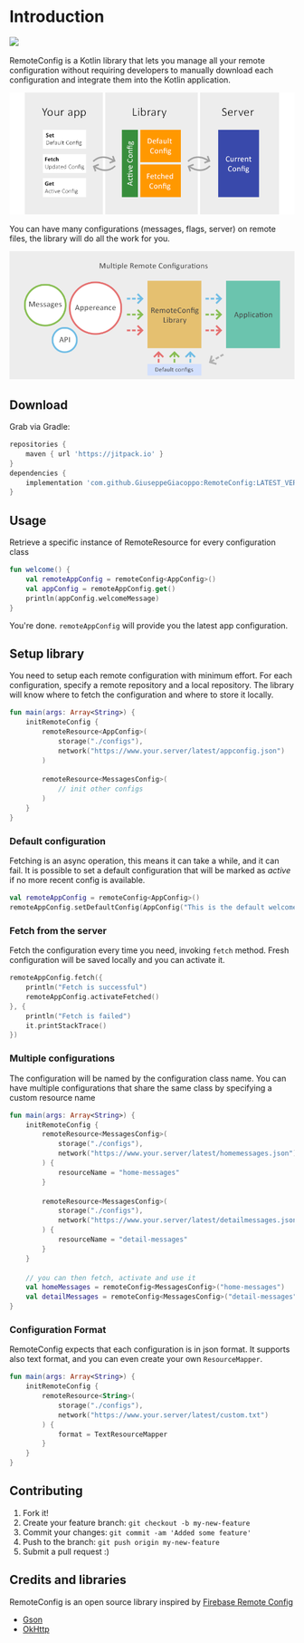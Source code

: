 # Introduction
[![](https://jitpack.io/v/GiuseppeGiacoppo/RemoteConfig.svg)](https://jitpack.io/#GiuseppeGiacoppo/RemoteConfig)

RemoteConfig is a Kotlin library that lets you manage all your remote configuration without requiring developers to manually download each configuration and integrate them into the Kotlin application.

![Library Architecture](https://github.com/GiuseppeGiacoppo/RemoteConfig/raw/master/readme/remoteconfig_image1.png)

You can have many configurations (messages, flags, server) on remote files, the library will do all the work for you.

![Multiple Configurations](https://github.com/GiuseppeGiacoppo/RemoteConfig/raw/master/readme/remoteconfig_image2.png)
## Download
Grab via Gradle:
```groovy
repositories {
    maven { url 'https://jitpack.io' }
}
dependencies {
    implementation 'com.github.GiuseppeGiacoppo:RemoteConfig:LATEST_VERSION'
}
```
## Usage
Retrieve a specific instance of RemoteResource for every configuration class
```kotlin
fun welcome() {
    val remoteAppConfig = remoteConfig<AppConfig>()
    val appConfig = remoteAppConfig.get()
    println(appConfig.welcomeMessage)
}
```
You're done. `remoteAppConfig` will provide you the latest app configuration.
## Setup library
You need to setup each remote configuration with minimum effort. For each configuration, specify a remote repository and a local repository.
The library will know where to fetch the configuration and where to store it locally.
```kotlin
fun main(args: Array<String>) {
    initRemoteConfig {
        remoteResource<AppConfig>(
            storage("./configs"),
            network("https://www.your.server/latest/appconfig.json")
        )

        remoteResource<MessagesConfig>(
            // init other configs
        )
    }
}
```
### Default configuration
Fetching is an async operation, this means it can take a while, and it can fail.
It is possible to set a default configuration that will be marked as *active* if no more recent config is available.
```kotlin
val remoteAppConfig = remoteConfig<AppConfig>()
remoteAppConfig.setDefaultConfig(AppConfig("This is the default welcome message."))
```
### Fetch from the server
Fetch the configuration every time you need, invoking `fetch` method. Fresh configuration will be saved locally and you can activate it.
```kotlin
remoteAppConfig.fetch({
    println("Fetch is successful")
    remoteAppConfig.activateFetched()
}, {
    println("Fetch is failed")
    it.printStackTrace()
})
```
### Multiple configurations
The configuration will be named by the configuration class name. 
You can have multiple configurations that share the same class by specifying a custom resource name
```kotlin
fun main(args: Array<String>) {
    initRemoteConfig {
        remoteResource<MessagesConfig>(
            storage("./configs"),
            network("https://www.your.server/latest/homemessages.json")
        ) {
            resourceName = "home-messages"
        }

        remoteResource<MessagesConfig>(
            storage("./configs"),
            network("https://www.your.server/latest/detailmessages.json")
        ) {
            resourceName = "detail-messages"
        }
    }
    
    // you can then fetch, activate and use it
    val homeMessages = remoteConfig<MessagesConfig>("home-messages")
    val detailMessages = remoteConfig<MessagesConfig>("detail-messages")
}
```
### Configuration Format
RemoteConfig expects that each configuration is in json format. It supports also text format, and you can even create your own `ResourceMapper`.
```kotlin
fun main(args: Array<String>) {
    initRemoteConfig {
        remoteResource<String>(
            storage("./configs"),
            network("https://www.your.server/latest/custom.txt")
        ) {
            format = TextResourceMapper
        }
    }
}
```
## Contributing
1. Fork it!
2. Create your feature branch: `git checkout -b my-new-feature`
3. Commit your changes: `git commit -am 'Added some feature'`
4. Push to the branch: `git push origin my-new-feature`
5. Submit a pull request :)

## Credits and libraries
RemoteConfig is an open source library inspired by [Firebase Remote Config](https://firebase.google.com/docs/remote-config)
* [Gson](https://github.com/google/gson)
* [OkHttp](http://square.github.io/okhttp)